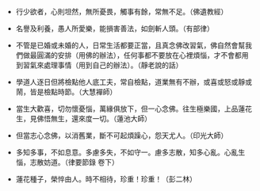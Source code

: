 * 行少欲者，心則坦然，無所憂畏，觸事有餘，常無不足。（佛遺教經）

* 名譽及利養，愚人所愛樂，能損害善法，如劍斬人頭。（有部律）

* 不管是已婚或未婚的人，日常生活都要正當，且真念佛改習氣，佛自然會幫我們做最圓滿的安排（用佛的辦法），任何事都不要放在心裡煩惱，才不會都用到習氣來處理事情（用到自己的辦法）。（靜老說的話）

* 學道人逐日但將檢點他人底工夫，常自檢點，道業無有不辦，或喜或怒或靜或鬧，皆是檢點時節。（大慧襌師）

* 當生大歡喜，切勿懷憂惱，萬緣俱放下，但一心念佛。往生極樂國，上品蓮花生，見佛悟無生，還來度一切。（蓮池大師）

* 但當志心念佛，以消舊業，斷不可起煩躁心，怨天尤人。（印光大師）

* 多知多事，不如息意。多慮多失，不如守一。慮多志散，知多心亂。心亂生惱，志散妨道。（律要節錄 卷下）

* 蓮花種子，榮悴由人。時不相待，珍重！珍重！（彭二林）
